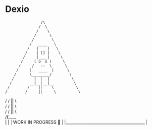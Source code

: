 # Dexio
                    /\
                   /  \
                  /    \
                 /      \
                /        \
               /   ____   \
              /   |    |   \
             /    | [] |    \
            /     |____|     \
           /     ( o  o )     \
          /     /   --  \      \
         /     |   ____  |      \
        /      \________/        \
       /         |  |  |          \
      /        __|__|__|__         \
     /        /    ||    \          \
    /        /     ||     \          \
   /        /      ||      \          \
  /        /       ||       \          \
 /        /        ||        \          \
/________/____________________\__________\
|                                         |
|        WORK IN PROGRESS 🚧             |
|________________________________________ |


